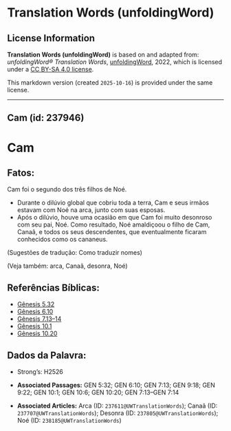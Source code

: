# Translation Words (unfoldingWord)

## License Information

**Translation Words (unfoldingWord)** is based on and adapted from: _unfoldingWord® Translation Words_, [unfoldingWord](https://unfoldingword.org/utw), 2022, which is licensed under a [CC BY-SA 4.0 license](https://creativecommons.org/licenses/by-sa/4.0/legalcode.en).

This markdown version (created `2025-10-16`) is provided under the same license.



--------------------------------

## Cam (id: 237946)

Cam
===

Fatos:
------

Cam foi o segundo dos três filhos de Noé.

* Durante o dilúvio global que cobriu toda a terra, Cam e seus irmãos estavam com Noé na arca, junto com suas esposas.
* Após o dilúvio, houve uma ocasião em que Cam foi muito desonroso com seu pai, Noé. Como resultado, Noé amaldiçoou o filho de Cam, Canaã, e todos os seus descendentes, que eventualmente ficaram conhecidos como os cananeus.

(Sugestões de tradução: Como traduzir nomes)

(Veja também: arca, Canaã, desonra, Noé)

Referências Bíblicas:
---------------------

* [Gênesis 5\.32](https://ref.ly/Gen5:32)
* [Gênesis 6\.10](https://ref.ly/Gen6:10)
* [Gênesis 7\.13–14](https://ref.ly/Gen7:13-Gen7:14)
* [Gênesis 10\.1](https://ref.ly/Gen10:1)
* [Gênesis 10\.20](https://ref.ly/Gen10:20)

Dados da Palavra:
-----------------

* Strong’s: H2526

* **Associated Passages:** GEN 5:32; GEN 6:10; GEN 7:13; GEN 9:18; GEN 9:22; GEN 10:1; GEN 10:6; GEN 10:20; GEN 7:13–GEN 7:14
* **Associated Articles:** Arca (ID: `237611@UWTranslationWords`); Canaã (ID: `237707@UWTranslationWords`); Desonra (ID: `237805@UWTranslationWords`); Noé (ID: `238185@UWTranslationWords`)

